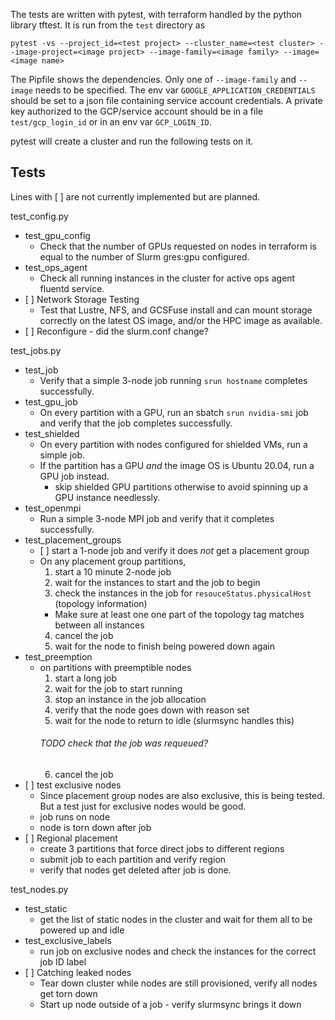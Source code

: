 The tests are written with pytest, with terraform handled by the python library
tftest. It is run from the `test` directory as

`pytest -vs --project_id=<test project> --cluster_name=<test cluster> --image-project=<image project> --image-family=<image family> --image=<image name>`

The Pipfile shows the dependencies. Only one of `--image-family` and `--image`
needs to be specified. The env var `GOOGLE_APPLICATION_CREDENTIALS` should be
set to a json file containing service account credentials. A private key
authorized to the GCP/service account should be in a file `test/gcp_login_id` or
in an env var `GCP_LOGIN_ID`.

pytest will create a cluster and run the following tests on it.

## Tests

Lines with \[ \] are not currently implemented but are planned.

test_config.py

- test_gpu_config
  - Check that the number of GPUs requested on nodes in terraform is equal to
    the number of Slurm gres:gpu configured.
- test_ops_agent
  - Check all running instances in the cluster for active ops agent fluentd
    service.
- \[ \] Network Storage Testing
  - Test that Lustre, NFS, and GCSFuse install and can mount storage correctly
    on the latest OS image, and/or the HPC image as available.
- \[ \] Reconfigure - did the slurm.conf change?

test_jobs.py

- test_job
  - Verify that a simple 3-node job running `srun hostname` completes
    successfully.
- test_gpu_job
  - On every partition with a GPU, run an sbatch `srun nvidia-smi` job and
    verify that the job completes successfully.
- test_shielded
  - On every partition with nodes configured for shielded VMs, run a simple job.
  - If the partition has a GPU _and_ the image OS is Ubuntu 20.04, run a GPU job
    instead.
    - skip shielded GPU partitions otherwise to avoid spinning up a GPU instance
      needlessly.
- test_openmpi
  - Run a simple 3-node MPI job and verify that it completes successfully.
- test_placement_groups
  - \[ \] start a 1-node job and verify it does _not_ get a placement group
  - On any placement group partitions,
    1. start a 10 minute 2-node job
    1. wait for the instances to start and the job to begin
    1. check the instances in the job for `resouceStatus.physicalHost` (topology
       information)
    - Make sure at least one one part of the topology tag matches between all
      instances
    4. cancel the job
    1. wait for the node to finish being powered down again
- test_preemption
  - on partitions with preemptible nodes
    1. start a long job
    1. wait for the job to start running
    1. stop an instance in the job allocation
    1. verify that the node goes down with reason set
    1. wait for the node to return to idle (slurmsync handles this)
    ###### TODO check that the job was requeued?
    6. cancel the job
- \[ \] test exclusive nodes
  - Since placement group nodes are also exclusive, this is being tested. But a
    test just for exclusive nodes would be good.
  - job runs on node
  - node is torn down after job
- \[ \] Regional placement
  - create 3 partitions that force direct jobs to different regions
  - submit job to each partition and verify region
  - verify that nodes get deleted after job is done.

test_nodes.py

- test_static
  - get the list of static nodes in the cluster and wait for them all to be
    powered up and idle
- test_exclusive_labels
  - run job on exclusive nodes and check the instances for the correct job ID
    label
- \[ \] Catching leaked nodes
  - Tear down cluster while nodes are still provisioned, verify all nodes get
    torn down
  - Start up node outside of a job - verify slurmsync brings it down
